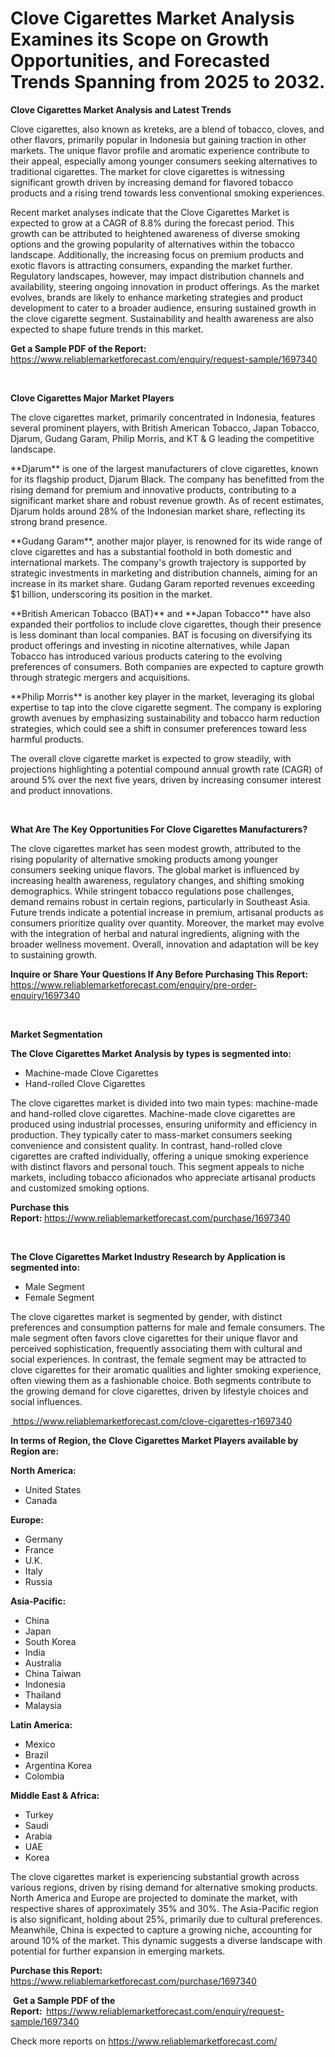 <p><h1>Clove Cigarettes Market Analysis Examines its Scope on Growth Opportunities, and Forecasted Trends Spanning from 2025 to 2032.</h1></p><p><strong>Clove Cigarettes Market Analysis and Latest Trends</strong></p>
<p><p>Clove cigarettes, also known as kreteks, are a blend of tobacco, cloves, and other flavors, primarily popular in Indonesia but gaining traction in other markets. The unique flavor profile and aromatic experience contribute to their appeal, especially among younger consumers seeking alternatives to traditional cigarettes. The market for clove cigarettes is witnessing significant growth driven by increasing demand for flavored tobacco products and a rising trend towards less conventional smoking experiences.</p><p>Recent market analyses indicate that the Clove Cigarettes Market is expected to grow at a CAGR of 8.8% during the forecast period. This growth can be attributed to heightened awareness of diverse smoking options and the growing popularity of alternatives within the tobacco landscape. Additionally, the increasing focus on premium products and exotic flavors is attracting consumers, expanding the market further. Regulatory landscapes, however, may impact distribution channels and availability, steering ongoing innovation in product offerings. As the market evolves, brands are likely to enhance marketing strategies and product development to cater to a broader audience, ensuring sustained growth in the clove cigarette segment. Sustainability and health awareness are also expected to shape future trends in this market.</p></p>
<p><strong>Get a Sample PDF of the Report:&nbsp;</strong> <a href="https://www.reliablemarketforecast.com/enquiry/request-sample/1697340?utm_campaign=3182&utm_medium=2&utm_source=Github&utm_content=ia&utm_term=27032025&utm_id=clove-cigarettes">https://www.reliablemarketforecast.com/enquiry/request-sample/1697340</a></p>
<p>&nbsp;</p>
<p><strong>Clove Cigarettes Major Market Players</strong></p>
<p><p>The clove cigarettes market, primarily concentrated in Indonesia, features several prominent players, with British American Tobacco, Japan Tobacco, Djarum, Gudang Garam, Philip Morris, and KT & G leading the competitive landscape.</p><p>**Djarum** is one of the largest manufacturers of clove cigarettes, known for its flagship product, Djarum Black. The company has benefitted from the rising demand for premium and innovative products, contributing to a significant market share and robust revenue growth. As of recent estimates, Djarum holds around 28% of the Indonesian market share, reflecting its strong brand presence.</p><p>**Gudang Garam**, another major player, is renowned for its wide range of clove cigarettes and has a substantial foothold in both domestic and international markets. The company's growth trajectory is supported by strategic investments in marketing and distribution channels, aiming for an increase in its market share. Gudang Garam reported revenues exceeding $1 billion, underscoring its position in the market.</p><p>**British American Tobacco (BAT)** and **Japan Tobacco** have also expanded their portfolios to include clove cigarettes, though their presence is less dominant than local companies. BAT is focusing on diversifying its product offerings and investing in nicotine alternatives, while Japan Tobacco has introduced various products catering to the evolving preferences of consumers. Both companies are expected to capture growth through strategic mergers and acquisitions.</p><p>**Philip Morris** is another key player in the market, leveraging its global expertise to tap into the clove cigarette segment. The company is exploring growth avenues by emphasizing sustainability and tobacco harm reduction strategies, which could see a shift in consumer preferences toward less harmful products.</p><p>The overall clove cigarette market is expected to grow steadily, with projections highlighting a potential compound annual growth rate (CAGR) of around 5% over the next five years, driven by increasing consumer interest and product innovations.</p></p>
<p>&nbsp;</p>
<p><strong>What Are The Key Opportunities For Clove Cigarettes Manufacturers?</strong></p>
<p><p>The clove cigarettes market has seen modest growth, attributed to the rising popularity of alternative smoking products among younger consumers seeking unique flavors. The global market is influenced by increasing health awareness, regulatory changes, and shifting smoking demographics. While stringent tobacco regulations pose challenges, demand remains robust in certain regions, particularly in Southeast Asia. Future trends indicate a potential increase in premium, artisanal products as consumers prioritize quality over quantity. Moreover, the market may evolve with the integration of herbal and natural ingredients, aligning with the broader wellness movement. Overall, innovation and adaptation will be key to sustaining growth.</p></p>
<p><strong>Inquire or Share Your Questions If Any Before Purchasing This Report:</strong> <a href="https://www.reliablemarketforecast.com/enquiry/pre-order-enquiry/1697340?utm_campaign=3182&utm_medium=2&utm_source=Github&utm_content=ia&utm_term=27032025&utm_id=clove-cigarettes">https://www.reliablemarketforecast.com/enquiry/pre-order-enquiry/1697340</a></p>
<p>&nbsp;</p>
<p><strong>Market Segmentation</strong></p>
<p><strong>The Clove Cigarettes Market Analysis by types is segmented into:</strong></p>
<p><ul><li>Machine-made Clove Cigarettes</li><li>Hand-rolled Clove Cigarettes</li></ul></p>
<p><p>The clove cigarettes market is divided into two main types: machine-made and hand-rolled clove cigarettes. Machine-made clove cigarettes are produced using industrial processes, ensuring uniformity and efficiency in production. They typically cater to mass-market consumers seeking convenience and consistent quality. In contrast, hand-rolled clove cigarettes are crafted individually, offering a unique smoking experience with distinct flavors and personal touch. This segment appeals to niche markets, including tobacco aficionados who appreciate artisanal products and customized smoking options.</p></p>
<p><strong>Purchase this Report:&nbsp;</strong><a href="https://www.reliablemarketforecast.com/purchase/1697340?utm_campaign=3182&utm_medium=2&utm_source=Github&utm_content=ia&utm_term=27032025&utm_id=clove-cigarettes">https://www.reliablemarketforecast.com/purchase/1697340</a></p>
<p>&nbsp;</p>
<p><strong>The Clove Cigarettes Market Industry Research by Application is segmented into:</strong></p>
<p><ul><li>Male Segment</li><li>Female Segment</li></ul></p>
<p><p>The clove cigarettes market is segmented by gender, with distinct preferences and consumption patterns for male and female consumers. The male segment often favors clove cigarettes for their unique flavor and perceived sophistication, frequently associating them with cultural and social experiences. In contrast, the female segment may be attracted to clove cigarettes for their aromatic qualities and lighter smoking experience, often viewing them as a fashionable choice. Both segments contribute to the growing demand for clove cigarettes, driven by lifestyle choices and social influences.</p></p>
<p><a href="https://www.reliablemarketforecast.com/clove-cigarettes-r1697340?utm_campaign=3182&utm_medium=2&utm_source=Github&utm_content=ia&utm_term=27032025&utm_id=clove-cigarettes">&nbsp;https://www.reliablemarketforecast.com/clove-cigarettes-r1697340</a></p>
<p><strong>In terms of Region, the Clove Cigarettes Market Players available by Region are:</strong></p>
<p>
    <p> <strong> North America: </strong>
        <ul>
            <li>United States</li>
            <li>Canada</li>
        </ul>
        </p> 
    <p> <strong> Europe: </strong>
        <ul>
            <li>Germany</li>
            <li>France</li>
            <li>U.K.</li>
            <li>Italy</li>
            <li>Russia</li>
        </ul>
        </p> 
    <p> <strong> Asia-Pacific: </strong>
        <ul>
            <li>China</li>
            <li>Japan</li>
            <li>South Korea</li>
            <li>India</li>
            <li>Australia</li>
            <li>China Taiwan</li>
            <li>Indonesia</li>
            <li>Thailand</li>
            <li>Malaysia</li>
        </ul>
        </p> 
    <p> <strong> Latin America: </strong>
        <ul>
            <li>Mexico</li>
            <li>Brazil</li>
            <li>Argentina Korea</li>
            <li>Colombia</li>
        </ul>
        </p> 
    <p> <strong> Middle East & Africa: </strong>
        <ul>
            <li>Turkey</li>
            <li>Saudi</li>
            <li>Arabia</li>
            <li>UAE</li>
            <li>Korea</li>
        </ul>
    </p>
    </p>
<p><p>The clove cigarettes market is experiencing substantial growth across various regions, driven by rising demand for alternative smoking products. North America and Europe are projected to dominate the market, with respective shares of approximately 35% and 30%. The Asia-Pacific region is also significant, holding about 25%, primarily due to cultural preferences. Meanwhile, China is expected to capture a growing niche, accounting for around 10% of the market. This dynamic suggests a diverse landscape with potential for further expansion in emerging markets.</p></p>
<p><strong>Purchase this Report: </strong><a href="https://www.reliablemarketforecast.com/purchase/1697340?utm_campaign=3182&utm_medium=2&utm_source=Github&utm_content=ia&utm_term=27032025&utm_id=clove-cigarettes">https://www.reliablemarketforecast.com/purchase/1697340</a></p>
<p>&nbsp;<strong>Get a Sample PDF of the Report:&nbsp;&nbsp;</strong><a href="https://www.reliablemarketforecast.com/enquiry/request-sample/1697340?utm_campaign=3182&utm_medium=2&utm_source=Github&utm_content=ia&utm_term=27032025&utm_id=clove-cigarettes">https://www.reliablemarketforecast.com/enquiry/request-sample/1697340</a></p>
<p><strong></strong></p>
<p>Check more reports on <a href="https://www.reliablemarketforecast.com/?utm_campaign=3182&utm_medium=2&utm_source=Github&utm_content=ia&utm_term=27032025&utm_id=clove-cigarettes">https://www.reliablemarketforecast.com/</a></p>